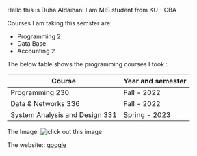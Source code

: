 Hello this is Duha Aldaihani I am  MIS student from KU - CBA 

Courses I am taking this semster are:
* Programming 2
* Data Base 
* Accounting 2


The below table shows the programming courses I took :

| Course                         | Year and semester|
| -------------                  | -------------    |
| Programming 230                | Fall - 2022      |
| Data & Networks 336            | Fall - 2022      |
| System Analysis and Design 331 | Spring - 2023    |

The Image:
![click out this image](https://upload.wikimedia.org/wikipedia/commons/thumb/9/90/MIS_image_for_wiki.png/800px-MIS_image_for_wiki.png)

The website::
[google](https://www.google.com/)
